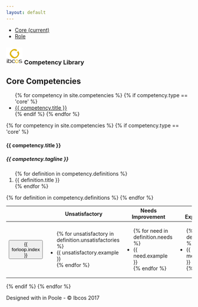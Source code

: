 ```yaml
---
layout: default
---
```

<div class="container">
  <div class="header clearfix">
    <nav>
      <ul class="nav nav-pills float-right">
        <li class="nav-item">
          <a class="nav-link active" href="#">Core <span class="sr-only">(current)</span></a>
        </li>
        <li class="nav-item">
          <a class="nav-link" href="#">Role</a>
        </li>
      </ul>
    </nav>
    <h3 class="text-muted"><img src="/images/ibcos.png" width="45" height="45" class="d-inline-block align-middle" alt=""> Competency Library</h3>
  </div>

  <div class="row">
    <div class="col-lg">
      <h2>Core Competencies</h2>
      <p></p>
      <ul class="nav nav-tabs" role="tablist">
      {% for competency in site.competencies %}
      {% if competency.type == 'core' %}
        <li class="nav-item">
          <a class="nav-link{% if forloop.index == 1 %} active{% endif %}" data-toggle="tab" href="#{{ competency.title | downcase }}" role="tab">{{ competency.title }}</a>
        </li>
      {% endif %}
      {% endfor %}
      </ul>
      <div class="tab-content">
      {% for competency in site.competencies %}
      {% if competency.type == 'core' %}
        <div class="tab-pane fade{% if forloop.index == 1 %} show active{% endif %}" id="{{ competency.title | downcase }}" role="tabpanel">
          <h4>{{ competency.title }}</h4>
          <h5><span class="badge badge-default">{{ competency.tagline }}</span></h5>
          <ol>
          {% for definition in competency.definitions %}
            <li>{{ definition.title }}</li>
          {% endfor %}
          </ol>
          <table class="table table-hover">
            <thead class="thead-default">
              <tr>
                <th>&nbsp;</th>
                <th>Unsatisfactory</th>
                <th>Needs Improvement</th>
                <th>Meets Expectations</th>
                <th>Exceeds Expectations</th>
                <th>Exceptional</th>
              </tr>
            </thead>
            {% for definition in competency.definitions %}
            <tr>
              <td>
                <button type="button" class="btn btn-success" data-container="body" data-toggle="popover" data-trigger="focus" data-placement="top" title="{{ competency.title }}" data-content="{{ forloop.index }}. {{ definition.title }}">{{ forloop.index }}</button>
              </td>
              <td>
                <ul>
                {% for unsatisfactory in definition.unsatisfactories %}
                  <li>{{ unsatisfactory.example }}</li>
                {% endfor %}
                </ul>
              </td>
              <td>
                <ul>
                {% for need in definition.needs %}
                  <li>{{ need.example }}</li>
                {% endfor %}
                </ul>
              </td>
              <td>
                <ul>
                {% for meet in definition.meets %}
                  <li>{{ meet.example }}</li>
                {% endfor %}
                </ul>
              </td>
              <td>
                <ul>
                {% for exceed in definition.exceeds %}
                  <li>{{ exceed.example }}</li>
                {% endfor %}
                </ul>
              </td>
              <td>
                <ul>
                {% for exceptional in definition.exceptionals %}
                  <li>{{ exceptional.example }}</li>
                {% endfor %}
                </ul>
              </td>
            </tr>
            {% endfor %}
          </table>
        </div>
      {% endif %}
      {% endfor %}
      </div>
    </div>
  </div>
  <footer class="footer">
    <p>Designed with <i class="fa fa-heart" aria-hidden="true"></i> in Poole - &copy; Ibcos 2017</p>
  </footer>
</div>